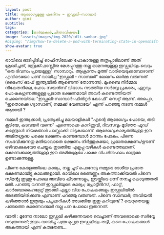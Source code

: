 ```yaml
---
layout: post
title: ആരോഗ്യമുള്ള ശുഭദിനം = ഇഡ്ഡലി-സാമ്പാര്‍
author: gini
subtitle: 
tags: 
categories: [ഓർമ്മകൾ,ചിന്താവിഷയം]
image: "assets/images/img-2020/idli-sambar.jpg"
#bigimg: "/img/how-to-delete-a-pod-with-terminating-state-in-openshift-or-kubernetes-cluster.jpg"
show-avatar: true
---
```


രാവിലെ ഓടിപ്പിടിച്ച് ഓഫീസിലേക്ക് പോകാനുള്ള തത്രപ്പാടിലാണ് അത് ശ്രദ്ധിച്ചത്, ബ്രേക്ക്‌ഫാസ്റ്റിനു മേശപ്പുറത്തു നല്ല ഓമനത്വമുള്ള ഇഡ്ഡലിയും വെറും "ഒരു ദിവസം പ്രായമുള്ള" സാമ്പാറും. ആക്രാന്തം മൂത്ത് വാരിയെടുക്കുമ്പോഴാണ്‌ എവിടെയോ പണ്ട് വായിച്ച "ഇഡ്ഡലി - സാമ്പാര്‍" ലേഖനം ഓര്‍മ്മ വരുന്നത് (ടൈംസ് ഓഫ് ഇന്ത്യയില്‍ ആണെന്ന് തോന്നുന്നു). മുംബൈ നിര്‍മ്മല നികേതനിലെ, ഹോം സയന്‍സ് വിഭാഗം നടത്തിയ സര്‍വ്വേ പ്രകാരം, ഏറ്റവും പോഷകഗുണങ്ങളുള്ള പ്രഭാത ഭക്ഷണമായി അവര്‍ കണ്ടെത്തിയത് ചെന്നൈയിലെ "ഇഡ്ഡലി-സാമ്പാര്‍-ഫില്‍റ്റര്‍ കോഫി" സെറ്റ് ആണ്. അപ്പൊ, "ഇതൊക്കെ ഗ്യാസാണ്, നമ്മക്ക് വേണ്ടായേ" എന്ന് പറഞ്ഞു നടന്ന നമ്മള്‍ ആരായി ? 

നമ്മള്‍ ഇന്ത്യക്കാര്‍, പ്രത്യേകിച്ചു മലയാളികള്‍ "എന്റെ ആരോഗ്യം പോയെ, തടി കൂടിയേ, കുടവയര്‍ വന്നെ" എന്നൊക്കെ കാറിക്കൂവി, ദിവസവും മുടിഞ്ഞ ഫുഡ്‌ കണ്ട്രോള്‍ നിയമങ്ങള്‍ പാസ്സാക്കി വിടുകയാണ്. ആരോഗ്യകാര്യത്തിലുള്ള ഈ അമിതശ്രദ്ധ പക്ഷെ ഭക്ഷണം കാണുമ്പോള്‍ മറന്നും പോകും. പിന്നെ സംഭവിക്കുന്നതു മതിയാവാതെ ഭക്ഷണം നിര്‍ത്തുകയോ, പ്രഭാതഭക്ഷണം/ഊണ് ഒഴിവാക്കുകയോ ചെയ്യുക തുടങ്ങിയ എളുപ്പ വഴികള്‍ കണ്ടെത്തലാണ്. ഭക്ഷണക്കാര്യത്തിലുള്ള ഈ അമിതശ്രദ്ധ പക്ഷെ വിപരീതഫലം മാത്രമേ ഉണ്ടാക്കുന്നുള്ളൂ. 

പിന്നെ കേരളത്തിലെ കാര്യം, നല്ല ചൂട് പൊറോട്ട നമ്മുടെ ദേശീയ പ്രഭാത ഭക്ഷണമായിട്ടു കാലങ്ങളായി. രാവിലെ രണ്ടെണ്ണം അകത്താക്കിയാല്‍ പിന്നെ സിമന്റു ഇട്ടതു പോലെ അവിടെ കിടന്നോളും, ഇടയ്ക്കിടെ ഒന്ന് നനച്ചു കൊടുത്താല്‍ മതി. പറഞ്ഞു വന്നത് ഇഡ്ഡലിയുടെ കാര്യം; പ്രോട്ടീന്‍സ്, ഫാറ്റ്, കാര്‍ബോഹൈദ്രേറ്റ്  തുടങ്ങി എല്ലാ വിധ പോഷകങ്ങളും ഇഡ്ഡലിയില്‍ അടങ്ങിയിരിക്കുന്നു എന്നാണ് പറഞ്ഞു വരുന്നത്. പിന്നെ സാമ്പാര്‍; അവിയല്‍ കഴിഞ്ഞാല്‍ ഇത്രയും പച്ചക്കറികള്‍ അടങ്ങിയ ഇതു കറിയുണ്ട് ? വെറുതെയല്ല പണ്ടത്തെ കാരണവന്മാര്‍ നല്ല പന പോലെ ഇരുന്നത്. 


വാൽ : മൂന്നോ നാലോ ഇഡ്ഡലി കഴിക്കുന്നവരെ വെച്ചാണ് അവരൊക്കെ സർവ്വേ നടത്തുന്നത്; ഇതും വായിച്ചു പത്തു മുപ്പതു ഇഡ്ഡലിയും തട്ടി, കുറെ പോഷകങ്ങൾ അകത്തായി എന്ന് കരുതേണ്ട...
